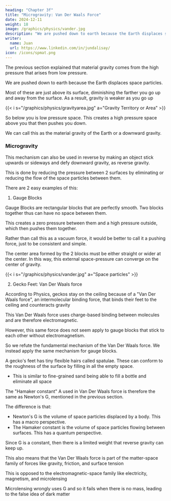 ```yaml
---
heading: "Chapter 3f"
title: "Microgravity: Van Der Waals Force"
date: 2024-12-11
weight: 18
image: /graphics/physics/vander.jpg
description: "We are pushed down to earth because the Earth displaces space particles."
writer:
  name: Juan
  url: https://www.linkedin.com/in/jundalisay/
icon: /icons/spmat.png
---
```




The previous section explained that material gravity comes from the high pressure that arises from low pressure.

We are pushed down to earth because the Earth displaces space particles. 

Most of these are just above its surface, diminishing the farther you go up and away from the surface. As a result, gravity is weaker as you go up


{{< i s="/graphics/physics/gravityarea.jpg" a="Gravity Territory or Area" >}}


So below you is low pressure space. This creates a high pressure space above you that then pushes you down. 

We can call this as the material gravity of the Earth or a downward gravity. 


### Microgravity

This mechanism can also be used in reverse by making an object stick upwards or sideways and defy downward gravity, as reverse gravity. 

This is done by reducing the pressure between 2 surfaces by eliminating or reducing the flow of the space particles between them. 

There are 2 easy examples of this:


1. Gauge Blocks

Gauge Blocks are rectangular blocks that are perfectly smooth. Two blocks together thus can have no space between them. 

This creates a zero pressure between them and a high pressure outside, which then pushes them together. 

Rather than call this as a vacuum force, it would be better to call it a pushing force, just to be consistent and simple.

The center area formed by the 2 blocks must be either straight or wider at the center. In this way, this external space-pressure can converge on the center of gravity.

{{< i s="/graphics/physics/vander.jpg" a="Space particles" >}}


2. Gecko Feet: Van Der Waals force

According to Physics, geckos stay on the ceiling because of a "Van Der Waals force", an intermolecular binding force, that binds their feet to the ceiling and counteracts gravity

This Van Der Waals force uses charge-based binding between molecules and are therefore electromagnetic. 

However, this same force does not seem apply to gauge blocks that stick to each other without electromagnetism.

So we refute the fundamental mechanism of the Van Der Waals force. We instead apply the same mechanism for gauge blocks. 

<!--  Instead, the mechanism is said to be intermolecular binding, without any explanation

Cartesian Physics explains that the mechanism for both are exactly the same -- the presence or absense of spacetime particles flowing between 2 surfaces

This is the same mechanism for gravity

This is because in Cartesian Physics, gravity is the pushing force of high pressure space particles onto low pressure -->


A gecko's feet has tiny flexible hairs called spatulae. These can conform to the roughness of the surface by filling in all the empty space. 
- This is similar to fine-grained sand being able to fill a bottle and eliminate all space


The "Hamaker constant" A used in Van Der Waals force is therefore the same as Newton's G, mentioned in the previous section. 

The difference is that:
- Newton's G is the volume of space particles displaced by a body. This has a macro perspective.
- The Hamaker constant is the volume of space particles flowing between surfaces. This has a quantum perspective.


Since G is a constant, then there is a limited weight that reverse gravity can keep up.

This also means that the Van Der Waals force is part of the matter-space family of forces like gravity, friction, and surface tension

This is opposed to the electromagnetic-space family like electricity, magnetism, and microlensing

Microlensing wrongly uses G and so it fails when there is no mass, leading to the false idea of dark matter


